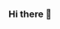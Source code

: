 ### Hi there 👋

<!--
<img src="https://github.com/MikeCodesDotNET/ColoredBadges/raw/master/svg/dev/tools/android_studio.svg" alt="example badge" style="vertical-align:top margin:6px 4px">
<img src="https://github.com/MikeCodesDotNET/ColoredBadges/raw/master/svg/dev/tools/visualstudio_code.svg" alt="example badge" style="vertical-align:top margin:6px 4px">
<img src="https://github.com/MikeCodesDotNET/ColoredBadges/raw/master/svg/dev/tools/jetbrains_intellij.svg" alt="example badge" style="vertical-align:top margin:6px 4px">
<img src="https://github.com/MikeCodesDotNET/ColoredBadges/raw/master/svg/dev/tools/android_studio.svg" alt="example badge" style="vertical-align:top margin:6px 4px">
<img src="https://github.com/MikeCodesDotNET/ColoredBadges/raw/master/svg/dev/tools/android_studio.svg" alt="example badge" style="vertical-align:top margin:6px 4px">
 
 <a href="#">
    <img src="https://github.com/MikeCodesDotNET/ColoredBadges/raw/master/svg/dev/tools/visualstudio_code.svg" alt="example badge" style="vertical-align:top margin:6px 4px">
  </a> -->
<!--
**CelsoJunioDev/CelsoJunioDev** is a ✨ _special_ ✨ repository because its `README.md` (this file) appears on your GitHub profile.

Here are some ideas to get you started:

- 🔭 I’m currently working on ...
- 🌱 I’m currently learning ...
- 👯 I’m looking to collaborate on ...
- 🤔 I’m looking for help with ...
- 💬 Ask me about ...
- 📫 How to reach me: ...
- 😄 Pronouns: ...
- ⚡ Fun fact: ...
-->
